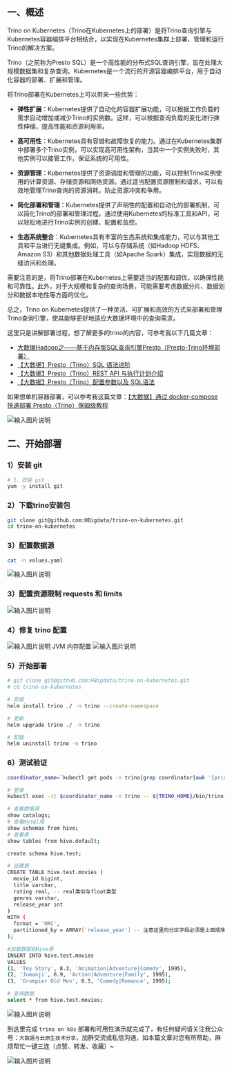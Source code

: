 
## 一、概述
Trino on Kubernetes（Trino在Kubernetes上的部署）是将Trino查询引擎与Kubernetes容器编排平台相结合，以实现在Kubernetes集群上部署、管理和运行Trino的解决方案。

Trino（之前称为Presto SQL）是一个高性能的分布式SQL查询引擎，旨在处理大规模数据集和复杂查询。Kubernetes是一个流行的开源容器编排平台，用于自动化容器的部署、扩展和管理。

将Trino部署在Kubernetes上可以带来一些优势：

- **弹性扩展**：Kubernetes提供了自动化的容器扩展功能，可以根据工作负载的需求自动增加或减少Trino的实例数。这样，可以根据查询负载的变化进行弹性伸缩，提高性能和资源利用率。

- **高可用性**：Kubernetes具有容错和故障恢复的能力。通过在Kubernetes集群中部署多个Trino实例，可以实现高可用性架构，当其中一个实例失败时，其他实例可以接管工作，保证系统的可用性。

- **资源管理**：Kubernetes提供了资源调度和管理的功能，可以控制Trino实例使用的计算资源、存储资源和网络资源。通过适当配置资源限制和请求，可以有效地管理Trino查询的资源消耗，防止资源冲突和争用。

- **简化部署和管理**：Kubernetes提供了声明性的配置和自动化的部署机制，可以简化Trino的部署和管理过程。通过使用Kubernetes的标准工具和API，可以轻松地进行Trino实例的创建、配置和监控。

- **生态系统整合**：Kubernetes具有丰富的生态系统和集成能力，可以与其他工具和平台进行无缝集成。例如，可以与存储系统（如Hadoop HDFS、Amazon S3）和其他数据处理工具（如Apache Spark）集成，实现数据的无缝访问和处理。

需要注意的是，将Trino部署在Kubernetes上需要适当的配置和调优，以确保性能和可靠性。此外，对于大规模和复杂的查询场景，可能需要考虑数据分片、数据划分和数据本地性等方面的优化。

总之，Trino on Kubernetes提供了一种灵活、可扩展和高效的方式来部署和管理Trino查询引擎，使其能够更好地适应大数据环境中的查询需求。

这里只是讲解部署过程，想了解更多的trino的内容，可参考我以下几篇文章：

- [大数据Hadoop之——基于内存型SQL查询引擎Presto（Presto-Trino环境部署）](https://mp.weixin.qq.com/s?__biz=MzI3MDM5NjgwNg==&mid=2247484420&idx=1&sn=6a8851681fda8896048f7c76b52ab1f7&chksm=ead0f8eddda771fbcec6cac7fb14661379568c26749c70b93c2cca8ff63d409c21c7f613573c#rd)
- [【大数据】Presto（Trino）SQL 语法进阶](https://mp.weixin.qq.com/s?__biz=MzI3MDM5NjgwNg==&mid=2247487976&idx=1&sn=07d402c3bdf94adf71bdfca59a2667f7&chksm=ead0ed01dda76417ac92ce3ad43007164dc7c5daaa2cb5037144680a800a3c41b588b343de84#rd)
- [【大数据】Presto（Trino）REST API 与执行计划介绍](https://mp.weixin.qq.com/s?__biz=MzI3MDM5NjgwNg==&mid=2247487989&idx=1&sn=c4a0ee247a2b9ee1c031d1738fe4ac7a&chksm=ead0ed1cdda7640ad8b24370c218d629ca9f474176e55ff1d709391abf223ab3b2e862f3d689#rd)
- [【大数据】Presto（Trino）配置参数以及 SQL语法](https://mp.weixin.qq.com/s?__biz=MzI3MDM5NjgwNg==&mid=2247487957&idx=1&sn=f3cdbb7eaf2a9ddb398a8f60eef88024&chksm=ead0ed3cdda7642af685843e010809ba4f222e89227019873bad5ddaea89380940a392eece50#rd)

如果想单机容器部署，可以参考我这篇文章：[【大数据】通过 docker-compose 快速部署 Presto（Trino）保姆级教程](https://mp.weixin.qq.com/s?__biz=MzI3MDM5NjgwNg==&mid=2247487951&idx=1&sn=de71c3ae3b4b0d3a5cd89efef11b5e60&chksm=ead0ed26dda76430f30ff4e95fbac5870b2b3e0f62c5eba456c1244ff1de5d928a800c687db0#rd)

![输入图片说明](images/1.jpeg)

## 二、开始部署

### 1）安装 git
```bash
# 1、安装 git
yum -y install git 
```
### 2）下载trino安装包

```bash
git clone git@github.com:HBigdata/trino-on-kubernetes.git
cd trino-on-kubernetes
```
### 3）配置数据源

```bash
cat -n values.yaml
```
![输入图片说明](images/2.png)
### 3）配置资源限制 requests 和 limits
![输入图片说明](images/3.png)
### 4）修复 trino 配置
![输入图片说明](images/4.png)
JVM 内存配置
![输入图片说明](images/5.png)
### 5）开始部署

```bash
# git clone git@github.com:HBigdata/trino-on-kubernetes.git
# cd trino-on-kubernetes

# 安装
helm install trino ./ -n trino --create-namespace

# 更新
helm upgrade trino ./ -n trino

# 卸载
helm uninstall trino -n trino
```
### 6）测试验证

```bash
coordinator_name=`kubectl get pods -n trino|grep coordinator|awk '{print $1}'`

# 登录
kubectl exec -it $coordinator_name -n trino -- ${TRINO_HOME}/bin/trino-cli --server http://trino-coordinator:8080 --catalog=hive --schema=default --user=hadoop

# 查看数据源
show catalogs;
# 查看mysql库
show schemas from hive;
# 查看表
show tables from hive.default;

create schema hive.test;

# 创建表
CREATE TABLE hive.test.movies (
  movie_id bigint,
  title varchar,
  rating real, -- real类似与float类型
  genres varchar,
  release_year int
)
WITH (
  format = 'ORC',
  partitioned_by = ARRAY['release_year'] -- 注意这里的分区字段必须是上面顺序的最后一个
);

#加载数据到Hive表
INSERT INTO hive.test.movies
VALUES 
(1, 'Toy Story', 8.3, 'Animation|Adventure|Comedy', 1995), 
(2, 'Jumanji', 6.9, 'Action|Adventure|Family', 1995), 
(3, 'Grumpier Old Men', 6.5, 'Comedy|Romance', 1995);

# 查询数据
select * from hive.test.movies;
```
![输入图片说明](images/6.png)


到这里完成 `trino on k8s` 部署和可用性演示就完成了，有任何疑问请关注我公众号：`大数据与云原生技术分享`，加群交流或私信沟通，如本篇文章对您有所帮助，麻烦帮忙一键三连（点赞、转发、收藏）~

![输入图片说明](images/wx.png)